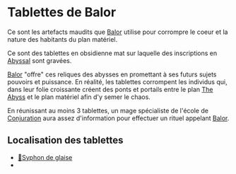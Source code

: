 # Tablettes de Balor
Ce sont les artefacts maudits que [Balor](../PNJ/Balor.md) utilise pour corrompre le coeur et la nature des habitants du plan matériel.

Ce sont des tablettes en obsidienne mat sur laquelle des inscriptions en [Abyssal](../../../DM%20Corner/Languages.md) sont gravées.

[Balor](../PNJ/Balor.md) "offre" ces reliques des abysses en promettant à ses futurs sujets pouvoirs et puissance. En réalité, les tablettes corrompent les individus qui, dans leur folie croissante créent des ponts et portails entre le plan [The Abyss](../../../DM%20Corner/Planes.md#The%20Abyss%20https%205e%20tools%20book%20html%20dmg%20-1%20the%2020abyss%200) et le plan matériel afin d'y semer le chaos.


En réunissant au moins 3 tablettes, un mage spécialiste de  l'école de [Conjuration](../../../DM%20Corner/Magic%20Schools.md#Conjuration) aura assez d'information pour effectuer un rituel appelant [Balor](../PNJ/Balor.md).

## Localisation des tablettes
- [📍Syphon de glaise](../Chapitre%2001/lieux/📍Syphon%20de%20glaise.md)
- 